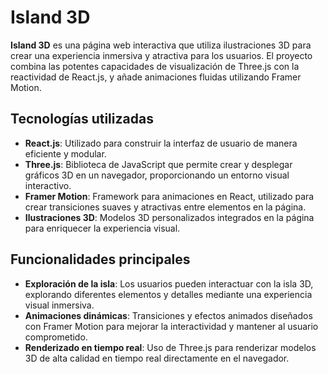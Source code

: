# Island 3D

**Island 3D** es una página web interactiva que utiliza ilustraciones 3D para crear una experiencia inmersiva y atractiva para los usuarios. El proyecto combina las potentes capacidades de visualización de Three.js con la reactividad de React.js, y añade animaciones fluidas utilizando Framer Motion.

## Tecnologías utilizadas

- **React.js**: Utilizado para construir la interfaz de usuario de manera eficiente y modular.
- **Three.js**: Biblioteca de JavaScript que permite crear y desplegar gráficos 3D en un navegador, proporcionando un entorno visual interactivo.
- **Framer Motion**: Framework para animaciones en React, utilizado para crear transiciones suaves y atractivas entre elementos en la página.
- **Ilustraciones 3D**: Modelos 3D personalizados integrados en la página para enriquecer la experiencia visual.

## Funcionalidades principales

- **Exploración de la isla**: Los usuarios pueden interactuar con la isla 3D, explorando diferentes elementos y detalles mediante una experiencia visual inmersiva.
- **Animaciones dinámicas**: Transiciones y efectos animados diseñados con Framer Motion para mejorar la interactividad y mantener al usuario comprometido.
- **Renderizado en tiempo real**: Uso de Three.js para renderizar modelos 3D de alta calidad en tiempo real directamente en el navegador.
